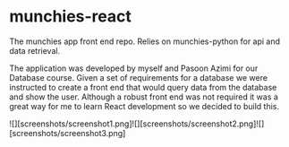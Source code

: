 # munchies-react
The munchies app front end repo. Relies on munchies-python for api and data retrieval.

The application was developed by myself and Pasoon Azimi for our Database course. Given a set of requirements for a database we were instructed to create a front end that would query data from the database and show the user. Although a robust front end was not required it was a great way for me to learn React development so we decided to build this.

![][screenshots/screenshot1.png]![][screenshots/screenshot2.png]![][screenshots/screenshot3.png]



